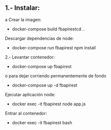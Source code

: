 1.- Instalar:
 --------------
a
Crear la imagen:

- docker-compose build fbapirestcd ..

Descargar dependencias de node:

- docker-compose run fbapirest npm install


2.- Levantar contenedor:

- docker-compose up fbapirest

o para dejar corriendo permanentemente de fondo

- docker-compose up -d fbapirest

Ejecutar aplicación node:

- docker exec -it fbapirest node app.js

Entrar al contenedor:

- docker exec -it fbapirest bash

